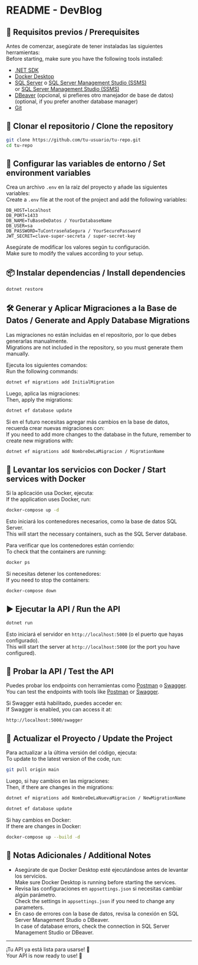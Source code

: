 ﻿# README - DevBlog

## 📌 Requisitos previos / Prerequisites

Antes de comenzar, asegúrate de tener instaladas las siguientes herramientas:  
Before starting, make sure you have the following tools installed:

- [.NET SDK](https://dotnet.microsoft.com/en-us/download)
- [Docker Desktop](https://www.docker.com/products/docker-desktop/)
- [SQL Server](https://www.microsoft.com/en-us/sql-server/sql-server-downloads) o [SQL Server Management Studio (SSMS)](https://learn.microsoft.com/en-us/sql/ssms/download-sql-server-management-studio-ssms)  
  or [SQL Server Management Studio (SSMS)](https://learn.microsoft.com/en-us/sql/ssms/download-sql-server-management-studio-ssms)
- [DBeaver](https://dbeaver.io/) (opcional, si prefieres otro manejador de base de datos)  
  (optional, if you prefer another database manager)
- [Git](https://git-scm.com/downloads)

## 🚀 Clonar el repositorio / Clone the repository

```sh
git clone https://github.com/tu-usuario/tu-repo.git
cd tu-repo
```

## 🔧 Configurar las variables de entorno / Set environment variables

Crea un archivo `.env` en la raíz del proyecto y añade las siguientes variables:  
Create a `.env` file at the root of the project and add the following variables:

```env
DB_HOST=localhost
DB_PORT=1433
DB_NAME=TuBaseDeDatos / YourDatabaseName
DB_USER=sa
DB_PASSWORD=TuContraseñaSegura / YourSecurePassword
JWT_SECRET=clave-super-secreta / super-secret-key
```

Asegúrate de modificar los valores según tu configuración.  
Make sure to modify the values according to your setup.

## 📦 Instalar dependencias / Install dependencies

```sh
dotnet restore
```

## 🛠️ Generar y Aplicar Migraciones a la Base de Datos / Generate and Apply Database Migrations

Las migraciones no están incluidas en el repositorio, por lo que debes generarlas manualmente.  
Migrations are not included in the repository, so you must generate them manually.

Ejecuta los siguientes comandos:  
Run the following commands:

```sh
dotnet ef migrations add InitialMigration
```

Luego, aplica las migraciones:  
Then, apply the migrations:

```sh
dotnet ef database update
```

Si en el futuro necesitas agregar más cambios en la base de datos, recuerda crear nuevas migraciones con:  
If you need to add more changes to the database in the future, remember to create new migrations with:

```sh
dotnet ef migrations add NombreDeLaMigracion / MigrationName
```

## 🐳 Levantar los servicios con Docker / Start services with Docker

Si la aplicación usa Docker, ejecuta:  
If the application uses Docker, run:

```sh
docker-compose up -d
```

Esto iniciará los contenedores necesarios, como la base de datos SQL Server.  
This will start the necessary containers, such as the SQL Server database.

Para verificar que los contenedores están corriendo:  
To check that the containers are running:

```sh
docker ps
```

Si necesitas detener los contenedores:  
If you need to stop the containers:

```sh
docker-compose down
```

## ▶️ Ejecutar la API / Run the API

```sh
dotnet run
```

Esto iniciará el servidor en `http://localhost:5000` (o el puerto que hayas configurado).  
This will start the server at `http://localhost:5000` (or the port you have configured).

## 📡 Probar la API / Test the API

Puedes probar los endpoints con herramientas como [Postman](https://www.postman.com/) o [Swagger](https://swagger.io/).  
You can test the endpoints with tools like [Postman](https://www.postman.com/) or [Swagger](https://swagger.io/).

Si Swagger está habilitado, puedes acceder en:  
If Swagger is enabled, you can access it at:

```
http://localhost:5000/swagger
```

## 🔄 Actualizar el Proyecto / Update the Project

Para actualizar a la última versión del código, ejecuta:  
To update to the latest version of the code, run:

```sh
git pull origin main
```

Luego, si hay cambios en las migraciones:  
Then, if there are changes in the migrations:

```sh
dotnet ef migrations add NombreDeLaNuevaMigracion / NewMigrationName
```
```sh
dotnet ef database update
```

Si hay cambios en Docker:  
If there are changes in Docker:

```sh
docker-compose up --build -d
```

## 📜 Notas Adicionales / Additional Notes

- Asegúrate de que Docker Desktop esté ejecutándose antes de levantar los servicios.  
  Make sure Docker Desktop is running before starting the services.
- Revisa las configuraciones en `appsettings.json` si necesitas cambiar algún parámetro.  
  Check the settings in `appsettings.json` if you need to change any parameters.
- En caso de errores con la base de datos, revisa la conexión en SQL Server Management Studio o DBeaver.  
  In case of database errors, check the connection in SQL Server Management Studio or DBeaver.

---

¡Tu API ya está lista para usarse! 🎉  
Your API is now ready to use! 🎉

